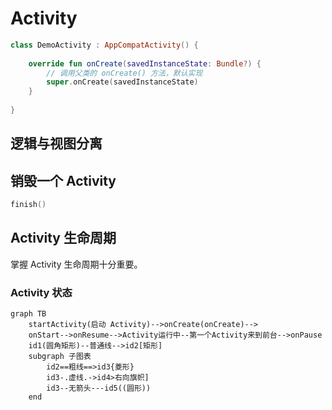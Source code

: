 # Activity

```kotlin
class DemoActivity : AppCompatActivity() {
    
    override fun onCreate(savedInstanceState: Bundle?) {
        // 调用父类的 onCreate() 方法，默认实现
        super.onCreate(savedInstanceState)
    }
    
}
```

## 逻辑与视图分离



## 销毁一个 Activity

```kotlin
finish()
```

## Activity 生命周期

掌握 Activity 生命周期十分重要。

### Activity 状态



```mermaid
graph TB
	startActivity(启动 Activity)-->onCreate(onCreate)-->
	onStart-->onResume-->Activity运行中--第一个Activity来到前台-->onPause
    id1(圆角矩形)--普通线-->id2[矩形]
    subgraph 子图表
        id2==粗线==>id3{菱形}
        id3-.虚线.->id4>右向旗帜]
        id3--无箭头---id5((圆形))
    end
```



